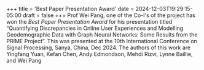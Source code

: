 +++
title = 'Best Paper Presentation Award'
date = 2024-12-03T19:29:15-05:00
draft = false
+++
Prof Wei Pang, one of the Co-I's of the project has won the *Best Paper Presentation Award* for his presentation titled “Quantifying Discrepancies in Online User Experiences and Modelling Geodemographic Data with Graph Neural Networks: Some Results from the PRIME Project”. This was presented at the 10th International Conference on Signal Processing, Sanya, China, Dec 2024. The authors of this work are Yingfang Yuan, Kefan Chen, Andy Edmondson, Mehdi Rizvi, Lynne Baillie, and Wei Pang


